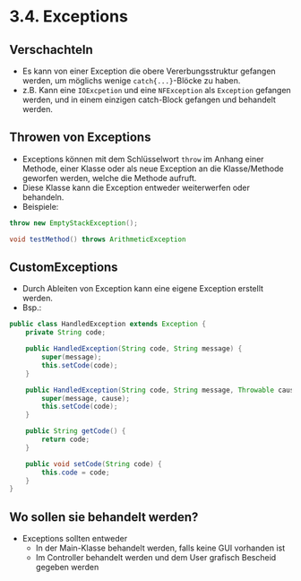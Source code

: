 # 3.4. Exceptions

## Verschachteln 
* Es kann von einer Exception die obere Vererbungsstruktur gefangen werden, um möglichs wenige `catch{...}`-Blöcke zu haben.
* z.B. Kann eine `IOExcpetion` und eine `NFException` als `Exception` gefangen werden, und in einem einzigen catch-Block gefangen und behandelt werden.

## Throwen von Exceptions
* Exceptions können mit dem Schlüsselwort `throw` im Anhang einer Methode, einer Klasse oder als neue Exception an die Klasse/Methode geworfen werden, welche die Methode aufruft.
* Diese Klasse kann die Exception entweder weiterwerfen oder behandeln.
* Beispiele:

```java
throw new EmptyStackException();
```

```java
void testMethod() throws ArithmeticException
```

## CustomExceptions
* Durch Ableiten von Exception kann eine eigene Exception erstellt werden.
* Bsp.:

```java
public class HandledException extends Exception {
    private String code;

    public HandledException(String code, String message) {
        super(message);
        this.setCode(code);
    }

    public HandledException(String code, String message, Throwable cause) {
        super(message, cause);
        this.setCode(code);
    }

    public String getCode() {
        return code;
    }

    public void setCode(String code) {
        this.code = code;
    }
}
```

## Wo sollen sie behandelt werden?
* Exceptions sollten entweder
	* In der Main-Klasse behandelt werden, falls keine GUI vorhanden ist
	* Im Controller behandelt werden und dem User grafisch Bescheid gegeben werden